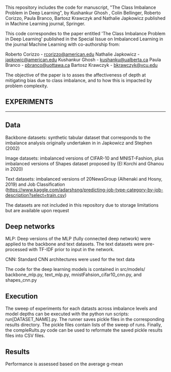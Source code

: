 This repository includes the code for  manuscript, "The Class Imbalance Problem in Deep Learning", by Kushankur Ghosh ,  Colin Bellinger,  Roberto Corizzo,  Paula Branco,  Bartosz Krawczyk and Nathalie Japkowicz published in Machine Learning journal, Springer.

This code correspondes to the paper entitled 'The Class Imbalance Problem in Deep Learning' published in the Special Issue on Imbalanced Learning in the journal Machine Learning with co-authorship from:

Roberto Corizzo - rcorizzo@american.edu Nathalie Japkowicz - japkowic@american.edu Kushankur Ghosh - kushanku@ualberta.ca Paula Branco - pbranco@uottawa.ca Bartosz Krawczyk - bkrawczyk@vcu.edu

The objective of the paper is to asses the affectiveness of depth at mitigating bias due to class imbalance, and to how this is impacted by problem complexity.

EXPERIMENTS
-------------------------------------------
-------------------------------------------
Data
-------------------------------------------

Backbone datasets: synthetic tabular dataset that corresponds to the imbalance analysis originally undertaken in  in Japkowicz and Stephen (2002)

Image datasets: imbalanced versions of CIFAR-10 and MNIST-Fashion, plus imbalanced versions of Shapes dataset proposed by (El Korchi and Ghanou in 2020)

Text datasets: imbalanced versions of 20NewsGroup (Alhenaki and Hosny, 2019) and Job Classification (https://www.kaggle.com/adarshsng/predicting-job-type-category-by-job-description?select=train.csv)

The datasets are not included in this repository due to storage limitations but are available upon request

Deep networks
-------------------------------------------
MLP: Deep versions of the MLP (fully connected deep network) were applied to the backbone and text datasets. The text datasets were pre-processed with TF-IDF prior to input in the network. 

CNN: Standard CNN architectures were used for the text data

The code for the deep learning models is contained in src/models/ backbone_mlp.py, text_mlp.py, mnistFahsion_cifar10_cnn.py, and shapes_cnn.py

Execution
-------------------------------------------

The sweep of experiments for each datasts across imbalance levels and model depths can be executed with the python run scripts: run[DATASET_NAME].py. The runner saves pickle files in the corresponding results directory. The pickle files contain lists of the sweep of runs. Finally, the compleRults.py code can be used to reformate the saved pickle results files into CSV files. 

Results
-------------------------------------------
Performance is assessed based on the average g-mean
